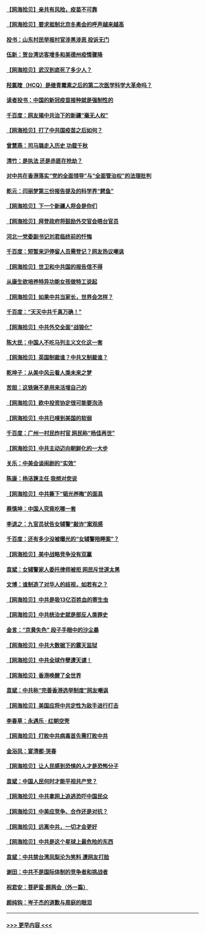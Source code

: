 #### [【网海拾贝】亲共有风险，疫苗不可靠](../pages/nsc993/n12872224.md?t=04121002) 
#### [【网海拾贝】要求抵制北京冬奥会的呼声越来越高](../pages/nsc993/n12868962.md?t=04121002) 
#### [投书：山东村民举报村官涉黑涉恶 投诉无门](../pages/nsc993/n12869726.md?t=04121002) 
#### [伍新：贺台湾访客增多和美德州疫情骤降](../pages/nsc993/n12865651.md?t=04121002) 
#### [【网海拾贝】武汉到底死了多少人？](../pages/nsc993/n12863707.md?t=04121002) 
#### [羟氯喹（HCQ）是继青霉素之后的第二次医学科学大革命吗？](../pages/nsc993/n12638564.md?t=04121002) 
#### [读者投书：中国的新冠疫苗接种就是强制性的](../pages/nsc993/n12859932.md?t=04121002) 
#### [千百度：网友揭中共治下的新疆“毫无人权”](../pages/nsc993/n12858385.md?t=04121002) 
#### [【网海拾贝】打了中共国疫苗之后如何？](../pages/nsc993/n12857866.md?t=04121002) 
#### [曾慧燕：司马璐走入历史 功载千秋](../pages/nsc993/n12856996.md?t=04121002) 
#### [清竹：是执法 还是赤匪在抢劫？](../pages/nsc993/n12856952.md?t=04121002) 
#### [对中共在香港落实“党的全面领导”与“全面管治权”的法理批判](../pages/nsc993/n12856929.md?t=04121002) 
#### [乾元：闫丽梦第三份报告提及的科学界“鳄鱼”](../pages/nsc993/n12855985.md?t=04121002) 
#### [【网海拾贝】下一个新疆人将会是你们](../pages/nsc993/n12855864.md?t=04121002) 
#### [【网海拾贝】拜登政府将鼓励外交官会晤台官员](../pages/nsc993/n12853615.md?t=04121002) 
#### [河北一党委副书记刘君临终前的忏悔](../pages/nsc993/n12849420.md?t=04121002) 
#### [千百度：短暂来沪停留人员需登记？网友热议嘲讽](../pages/nsc993/n12853497.md?t=04121002) 
#### [【网海拾贝】世卫和中共国的报告信不得](../pages/nsc993/n12850902.md?t=04121002) 
#### [从康生欲培养特异功能女孩做特工说起](../pages/nsc993/n12849289.md?t=04121002) 
#### [【网海拾贝】如果中共当家长，世界会怎样？](../pages/nsc993/n12848436.md?t=04121002) 
#### [千百度：“天灭中共千真万确！”](../pages/nsc993/n12845659.md?t=04121002) 
#### [【网海拾贝】中共外交全面“战狼化”](../pages/nsc993/n12845607.md?t=04121002) 
#### [陈大民：中国人不吃马列主义文化这一套](../pages/nsc993/n12842496.md?t=04121002) 
#### [【网海拾贝】英国制裁谁？中共又制裁谁？](../pages/nsc993/n12840909.md?t=04121002) 
#### [乾坤子：从美中风云看人类未来之梦](../pages/nsc993/n12840590.md?t=04121002) 
#### [苦胆：这铁锹不是用来活埋自己的](../pages/nsc993/n12839512.md?t=04121002) 
#### [【网海拾贝】欧中投资协定很可能要泡汤](../pages/nsc993/n12835122.md?t=04121002) 
#### [【网海拾贝】中共已嗅到美国的软弱](../pages/nsc993/n12832411.md?t=04121002) 
#### [千百度：广州一村民炸村官 网民称“杨佳再世”](../pages/nsc993/n12832380.md?t=04121002) 
#### [【网海拾贝】中共主动迈向朝鲜化的一大步](../pages/nsc993/n12829887.md?t=04121002) 
#### [关乐：中美会谈闹剧的“实效”](../pages/nsc993/n12826698.md?t=04121002) 
#### [陈康：杨洁篪主任  我想对您说](../pages/nsc993/n12826609.md?t=04121002) 
#### [【网海拾贝】中共撕下“韬光养晦”的面具](../pages/nsc993/n12826459.md?t=04121002) 
#### [蔡慎坤：中国人究竟吃哪一套](../pages/nsc993/n12826010.md?t=04121002) 
#### [李退之：九官员状告女辅警“敲诈”案观感](../pages/nsc993/n12823984.md?t=04121002) 
#### [千百度：还有多少没被曝光的“女辅警陪睡案”？](../pages/nsc993/n12822136.md?t=04121002) 
#### [【网海拾贝】美中战略竞争没有双赢](../pages/nsc993/n12822105.md?t=04121002) 
#### [袁斌：女辅警家人委托律师被拒 网民斥世道太黑](../pages/nsc993/n12822004.md?t=04121002) 
#### [文博：谁制造了对华人的歧视，如若有之？](../pages/nsc993/n12821635.md?t=04121002) 
#### [【网海拾贝】中共是吸13亿百姓血的寄生虫](../pages/nsc993/n12819191.md?t=04121002) 
#### [【网海拾贝】中共统治史就是部反人类罪史](../pages/nsc993/n12816738.md?t=04121002) 
#### [金言：“京黄失色” 段子手眼中的沙尘暴](../pages/nsc993/n12815700.md?t=04121002) 
#### [【网海拾贝】中共大数据下的露天监狱](../pages/nsc993/n12811075.md?t=04121002) 
#### [【网海拾贝】中共全球作孽遭天谴！](../pages/nsc993/n12810258.md?t=04121002) 
#### [【网海拾贝】香港唤醒了全世界](../pages/nsc993/n12809100.md?t=04121002) 
#### [袁斌：中共称“完善香港选举制度”网友嘲讽](../pages/nsc993/n12808994.md?t=04121002) 
#### [【网海拾贝】美国应将中共定性为敌手进行打击](../pages/nsc993/n12806870.md?t=04121002) 
#### [李春草：永遇乐 · 红朝空壳](../pages/nsc993/n12805365.md?t=04121002) 
#### [【网海拾贝】打败中共病毒首先需打败中共](../pages/nsc993/n12803930.md?t=04121002) 
#### [金浴凤：宴清都‧哭春](../pages/nsc993/n12801601.md?t=04121002) 
#### [【网海拾贝】让人民感到恐惧的人才是恐怖分子](../pages/nsc993/n12799347.md?t=04121002) 
#### [袁斌：中国人民何时才能平视共产党？](../pages/nsc993/n12799306.md?t=04121002) 
#### [【网海拾贝】中共拿网上追逃恐吓中国民众](../pages/nsc993/n12796905.md?t=04121002) 
#### [【网海拾贝】中美应竞争、合作还是对抗？](../pages/nsc993/n12794675.md?t=04121002) 
#### [【网海拾贝】远离中共，一切才会更好](../pages/nsc993/n12793572.md?t=04121002) 
#### [【网海拾贝】中共是这个星球上最危险的东西](../pages/nsc993/n12791400.md?t=04121002) 
#### [袁斌：中共禁台湾凤梨沦为笑料 遭网友打脸](../pages/nsc993/n12791335.md?t=04121002) 
#### [谢田：中共不是国际体制的竞争者和挑战者](../pages/nsc993/n12791212.md?t=04121002) 
#### [祝君安：菩萨蛮·题两会（外一篇）](../pages/nsc993/n12786801.md?t=04121002) 
#### [颜纯钩：岑子杰的道歉与周庭的眼泪](../pages/nsc993/n12786775.md?t=04121002) 

----
#### [ >>> 更早内容 <<< ](../indexes/nsc993-earlier.md)
